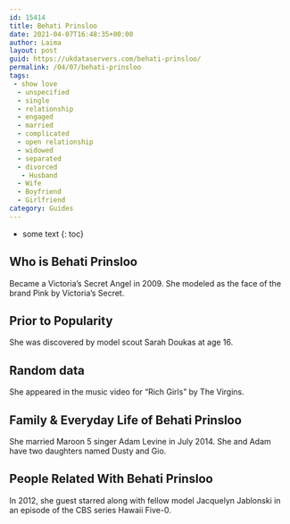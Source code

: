```yaml
---
id: 15414
title: Behati Prinsloo
date: 2021-04-07T16:48:35+00:00
author: Laima
layout: post
guid: https://ukdataservers.com/behati-prinsloo/
permalink: /04/07/behati-prinsloo
tags:
 - show love
  - unspecified
  - single
  - relationship
  - engaged
  - married
  - complicated
  - open relationship
  - widowed
  - separated
  - divorced
   - Husband
  - Wife
  - Boyfriend
  - Girlfriend
category: Guides
---
```


* some text
{: toc}


## Who is Behati Prinsloo
                  
                  
                  
Became a Victoria&#8217;s Secret Angel in 2009. She modeled as the face of the brand Pink by Victoria&#8217;s Secret.
                  
              
            
              
            
                
                
                
## Prior to Popularity
                  
                  
                  
She was discovered by model scout Sarah Doukas at age 16.
                  
              
            
              
            
                
                
                
## Random data
                  
                  
                  
She appeared in the music video for &#8220;Rich Girls&#8221; by The Virgins.
                  
              
            
              
            
                
                
                
## Family & Everyday Life of Behati Prinsloo
                  
                  
                  
She married Maroon 5 singer Adam Levine in July 2014. She and Adam have two daughters named Dusty and Gio. 
                  
              
            
              
            
                
                
                
## People Related With Behati Prinsloo
                  
                  
                  
In 2012, she guest starred along with fellow model Jacquelyn Jablonski in an episode of the CBS series Hawaii Five-0. 
                  
              
            
              
            
                
              
            
              
              
            
            
              
            
          
          
          